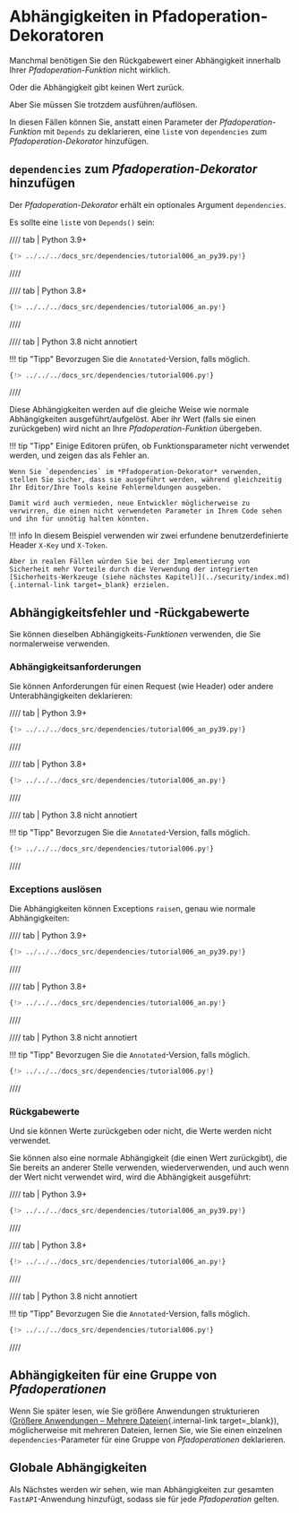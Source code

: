 # Abhängigkeiten in Pfadoperation-Dekoratoren

Manchmal benötigen Sie den Rückgabewert einer Abhängigkeit innerhalb Ihrer *Pfadoperation-Funktion* nicht wirklich.

Oder die Abhängigkeit gibt keinen Wert zurück.

Aber Sie müssen Sie trotzdem ausführen/auflösen.

In diesen Fällen können Sie, anstatt einen Parameter der *Pfadoperation-Funktion* mit `Depends` zu deklarieren, eine `list`e von `dependencies` zum *Pfadoperation-Dekorator* hinzufügen.

## `dependencies` zum *Pfadoperation-Dekorator* hinzufügen

Der *Pfadoperation-Dekorator* erhält ein optionales Argument `dependencies`.

Es sollte eine `list`e von `Depends()` sein:

//// tab | Python 3.9+

```Python hl_lines="19"
{!> ../../../docs_src/dependencies/tutorial006_an_py39.py!}
```

////

//// tab | Python 3.8+

```Python hl_lines="18"
{!> ../../../docs_src/dependencies/tutorial006_an.py!}
```

////

//// tab | Python 3.8 nicht annotiert

!!! tip "Tipp"
    Bevorzugen Sie die `Annotated`-Version, falls möglich.

```Python hl_lines="17"
{!> ../../../docs_src/dependencies/tutorial006.py!}
```

////

Diese Abhängigkeiten werden auf die gleiche Weise wie normale Abhängigkeiten ausgeführt/aufgelöst. Aber ihr Wert (falls sie einen zurückgeben) wird nicht an Ihre *Pfadoperation-Funktion* übergeben.

!!! tip "Tipp"
    Einige Editoren prüfen, ob Funktionsparameter nicht verwendet werden, und zeigen das als Fehler an.

    Wenn Sie `dependencies` im *Pfadoperation-Dekorator* verwenden, stellen Sie sicher, dass sie ausgeführt werden, während gleichzeitig Ihr Editor/Ihre Tools keine Fehlermeldungen ausgeben.

    Damit wird auch vermieden, neue Entwickler möglicherweise zu verwirren, die einen nicht verwendeten Parameter in Ihrem Code sehen und ihn für unnötig halten könnten.

!!! info
    In diesem Beispiel verwenden wir zwei erfundene benutzerdefinierte Header `X-Key` und `X-Token`.

    Aber in realen Fällen würden Sie bei der Implementierung von Sicherheit mehr Vorteile durch die Verwendung der integrierten [Sicherheits-Werkzeuge (siehe nächstes Kapitel)](../security/index.md){.internal-link target=_blank} erzielen.

## Abhängigkeitsfehler und -Rückgabewerte

Sie können dieselben Abhängigkeits-*Funktionen* verwenden, die Sie normalerweise verwenden.

### Abhängigkeitsanforderungen

Sie können Anforderungen für einen Request (wie Header) oder andere Unterabhängigkeiten deklarieren:

//// tab | Python 3.9+

```Python hl_lines="8  13"
{!> ../../../docs_src/dependencies/tutorial006_an_py39.py!}
```

////

//// tab | Python 3.8+

```Python hl_lines="7  12"
{!> ../../../docs_src/dependencies/tutorial006_an.py!}
```

////

//// tab | Python 3.8 nicht annotiert

!!! tip "Tipp"
    Bevorzugen Sie die `Annotated`-Version, falls möglich.

```Python hl_lines="6  11"
{!> ../../../docs_src/dependencies/tutorial006.py!}
```

////

### Exceptions auslösen

Die Abhängigkeiten können Exceptions `raise`n, genau wie normale Abhängigkeiten:

//// tab | Python 3.9+

```Python hl_lines="10  15"
{!> ../../../docs_src/dependencies/tutorial006_an_py39.py!}
```

////

//// tab | Python 3.8+

```Python hl_lines="9  14"
{!> ../../../docs_src/dependencies/tutorial006_an.py!}
```

////

//// tab | Python 3.8 nicht annotiert

!!! tip "Tipp"
    Bevorzugen Sie die `Annotated`-Version, falls möglich.

```Python hl_lines="8  13"
{!> ../../../docs_src/dependencies/tutorial006.py!}
```

////

### Rückgabewerte

Und sie können Werte zurückgeben oder nicht, die Werte werden nicht verwendet.

Sie können also eine normale Abhängigkeit (die einen Wert zurückgibt), die Sie bereits an anderer Stelle verwenden, wiederverwenden, und auch wenn der Wert nicht verwendet wird, wird die Abhängigkeit ausgeführt:

//// tab | Python 3.9+

```Python hl_lines="11  16"
{!> ../../../docs_src/dependencies/tutorial006_an_py39.py!}
```

////

//// tab | Python 3.8+

```Python hl_lines="10  15"
{!> ../../../docs_src/dependencies/tutorial006_an.py!}
```

////

//// tab | Python 3.8 nicht annotiert

!!! tip "Tipp"
    Bevorzugen Sie die `Annotated`-Version, falls möglich.

```Python hl_lines="9  14"
{!> ../../../docs_src/dependencies/tutorial006.py!}
```

////

## Abhängigkeiten für eine Gruppe von *Pfadoperationen*

Wenn Sie später lesen, wie Sie größere Anwendungen strukturieren ([Größere Anwendungen – Mehrere Dateien](../../tutorial/bigger-applications.md){.internal-link target=_blank}), möglicherweise mit mehreren Dateien, lernen Sie, wie Sie einen einzelnen `dependencies`-Parameter für eine Gruppe von *Pfadoperationen* deklarieren.

## Globale Abhängigkeiten

Als Nächstes werden wir sehen, wie man Abhängigkeiten zur gesamten `FastAPI`-Anwendung hinzufügt, sodass sie für jede *Pfadoperation* gelten.
